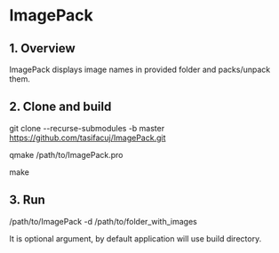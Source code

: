 # ImagePack

## 1.  Overview

ImagePack displays image names in provided folder and packs/unpack them.

## 2. Clone and build
git clone --recurse-submodules -b master https://github.com/tasifacuj/ImagePack.git

qmake /path/to/ImagePack.pro

make

## 3. Run
/path/to/ImagePack -d /path/to/folder_with_images

It is optional argument, by default application will use build directory.

